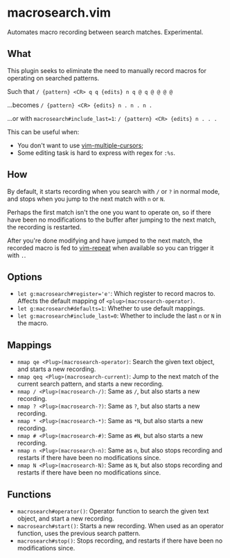 # macrosearch.vim
Automates macro recording between search matches. Experimental.

## What
This plugin seeks to eliminate the need to manually record macros for operating
on searched patterns.

Such that `/ {pattern} <CR> q q {edits} n q @ q @ @ @ @`

...becomes `/ {pattern} <CR> {edits} n . n . n .`

...or with `macrosearch#include_last=1`: `/ {pattern} <CR> {edits} n . . .`

This can be useful when:
* You don't want to use
  [vim-multiple-cursors](https://github.com/terryma/vim-multiple-cursors);
* Some editing task is hard to express with regex for `:%s`.

## How
By default, it starts recording when you search with `/` or `?` in normal mode,
and stops when you jump to the next match with `n` or `N`.

Perhaps the first match isn't the one you want to operate on, so if there have
been no modifications to the buffer after jumping to the next match, the
recording is restarted.

After you're done modifying and have jumped to the next match, the recorded
macro is fed to [vim-repeat](https://github.com/tpope/vim-repeat) when
available so you can trigger it with `.`.

## Options
* `let g:macrosearch#register='e'`: Which register to record macros to.
  Affects the default mapping of `<plug>(macrosearch-operator)`.
* `let g:macrosearch#defaults=1`: Whether to use default mappings.
* `let g:macrosearch#include_last=0`: Whether to include the last `n` or `N` in
  the macro.

## Mappings
* `nmap qe <Plug>(macrosearch-operator)`: Search the given text object, and
  starts a new recording.
* `nmap qeq <Plug>(macrosearch-current)`: Jump to the next match of the current
  search pattern, and starts a new recording.
* `nmap / <Plug>(macrosearch-/)`: Same as `/`, but also starts a new recording.
* `nmap ? <Plug>(macrosearch-?)`: Same as `?`, but also starts a new recording.
* `nmap * <Plug>(macrosearch-*)`: Same as `*N`, but also starts a new
  recording.
* `nmap # <Plug>(macrosearch-#)`: Same as `#N`, but also starts a new
  recording.
* `nmap n <Plug>(macrosearch-n)`: Same as `n`, but also stops recording and
  restarts if there have been no modifications since.
* `nmap N <Plug>(macrosearch-N)`: Same as `N`, but also stops recording and
  restarts if there have been no modifications since.

## Functions
* `macrosearch#operator()`: Operator function to search the given text object,
  and start a new recording.
* `macrosearch#start()`: Starts a new recording. When used as an operator
  function, uses the previous search pattern.
* `macrosearch#stop()`: Stops recording, and restarts if there have been no
  modifications since.
